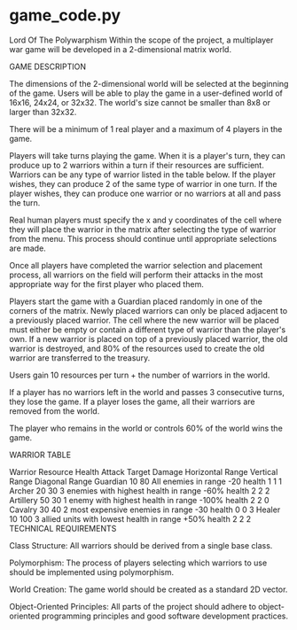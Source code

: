 # game_code.py
Lord Of The Polywarphism
Within the scope of the project, a multiplayer war game will be developed in a 2-dimensional matrix world.

GAME DESCRIPTION

The dimensions of the 2-dimensional world will be selected at the beginning of the game. Users will be able to play the game in a user-defined world of 16x16, 24x24, or 32x32. The world's size cannot be smaller than 8x8 or larger than 32x32.

There will be a minimum of 1 real player and a maximum of 4 players in the game.

Players will take turns playing the game. When it is a player's turn, they can produce up to 2 warriors within a turn if their resources are sufficient. Warriors can be any type of warrior listed in the table below. If the player wishes, they can produce 2 of the same type of warrior in one turn. If the player wishes, they can produce one warrior or no warriors at all and pass the turn.

Real human players must specify the x and y coordinates of the cell where they will place the warrior in the matrix after selecting the type of warrior from the menu. This process should continue until appropriate selections are made.

Once all players have completed the warrior selection and placement process, all warriors on the field will perform their attacks in the most appropriate way for the first player who placed them.

Players start the game with a Guardian placed randomly in one of the corners of the matrix. Newly placed warriors can only be placed adjacent to a previously placed warrior. The cell where the new warrior will be placed must either be empty or contain a different type of warrior than the player's own. If a new warrior is placed on top of a previously placed warrior, the old warrior is destroyed, and 80% of the resources used to create the old warrior are transferred to the treasury.

Users gain 10 resources per turn \+ the number of warriors in the world.

If a player has no warriors left in the world and passes 3 consecutive turns, they lose the game. If a player loses the game, all their warriors are removed from the world.

The player who remains in the world or controls 60% of the world wins the game.

WARRIOR TABLE

Warrior	Resource	Health	Attack Target	Damage	Horizontal Range	Vertical Range	Diagonal Range
Guardian	10	80	All enemies in range	-20 health	1	1	1
Archer	20	30	3 enemies with highest health in range	-60% health	2	2	2
Artillery	50	30	1 enemy with highest health in range	-100% health	2	2	0
Cavalry	30	40	2 most expensive enemies in range	-30 health	0	0	3
Healer	10	100	3 allied units with lowest health in range	+50% health	2	2	2
TECHNICAL REQUIREMENTS

Class Structure: All warriors should be derived from a single base class.

Polymorphism: The process of players selecting which warriors to use should be implemented using polymorphism.

World Creation: The game world should be created as a standard 2D vector.

Object-Oriented Principles: All parts of the project should adhere to object-oriented programming principles and good software development practices.


